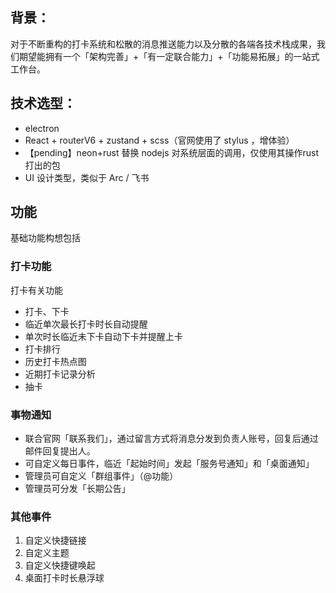 ## 背景：
对于不断重构的打卡系统和松散的消息推送能力以及分散的各端各技术栈成果，我们期望能拥有一个「架构完善」+「有一定联合能力」+「功能易拓展」的一站式工作台。
## 技术选型：
- electron
- React + routerV6 + zustand + scss（官网使用了 stylus ，增体验）
- 【pending】neon+rust 替换 nodejs 对系统层面的调用，仅使用其操作rust打出的包
- UI 设计类型，类似于 Arc / 飞书
## 功能
基础功能构想包括
### 打卡功能
打卡有关功能
- 打卡、下卡
- 临近单次最长打卡时长自动提醒
- 单次时长临近未下卡自动下卡并提醒上卡
- 打卡排行
- 历史打卡热点图
- 近期打卡记录分析
- 抽卡
### 事物通知
- 联合官网「联系我们」，通过留言方式将消息分发到负责人账号，回复后通过邮件回复提出人。
- 可自定义每日事件，临近「起始时间」发起「服务号通知」和「桌面通知」
- 管理员可自定义「群组事件」（@功能）
- 管理员可分发「长期公告」
### 其他事件
1. 自定义快捷链接
2. 自定义主题
3. 自定义快捷键唤起
4. 桌面打卡时长悬浮球